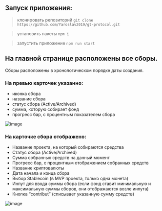 ## Запуск приложения:

> клонировать репозиторий `git clone https://github.com/Yaroslav2019/gt-protocol.git`

> установить пакеты `npm i`

> запустить приложение `npm run start`

## На главной странице расположены все сборы. 
Сборы расположены в хронологическом порядке даты создания.

### На превью карточек указанно:
- иконка сбора
- название сбора
- статус сбора (Active/Archived)
- сумма, которую собирает фонд
- прогресс бар, с процентным показателем сбора

![image](https://user-images.githubusercontent.com/47573030/161482448-1f0c1865-d545-4334-a831-e6deed4868b7.png)


### На карточке сбора отображено:
- Название проекта, на который собираются средства
- Статус сбора (Active/Archived)
- Сумма собранных средств на данный момент
- Прогресс бар, с процентным отображением собранных средств
- Название криптовалюты
- Дата начала и конца сбора
- Выбор Stablecoin (в MVP проекта, только одна монета)
- Инпут для ввода суммы сбора (если фонд ставит минимальную и максимальную суммы сборов, они отображаются возле инпута)
- Кнопка “contribut” (списывает указанную сумму средств)

![image](https://user-images.githubusercontent.com/47573030/161482468-2413691d-58f4-4470-9026-c95a92523d2d.png)
